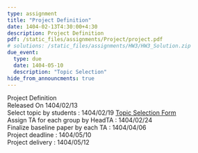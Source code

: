 ```yaml
---
type: assignment
title: "Project Definition"
date: 1404-02-13T4:30:00+4:30
description: Project Definition
pdf: /static_files/assignments/Project/project.pdf
# solutions: /static_files/assignments/HW3/HW3_Solution.zip
due_event:
  type: due
  date: 1404-05-10
  description: "Topic Selection"
hide_from_announcments: true
---
```


Project Definition<br>
Released On 1404/02/13<br>
Select topic by students : 1404/02/19 [Topic Selection Form](https://forms.gle/vALX6L98xtizhhjU6) <br>
Assign TA for each group by HeadTA : 1404/02/24 <br>
Finalize baseline paper by each TA : 1404/04/06 <br>
Project deadline : 1404/05/10 <br>
Project delivery : 1404/05/12 <br>
